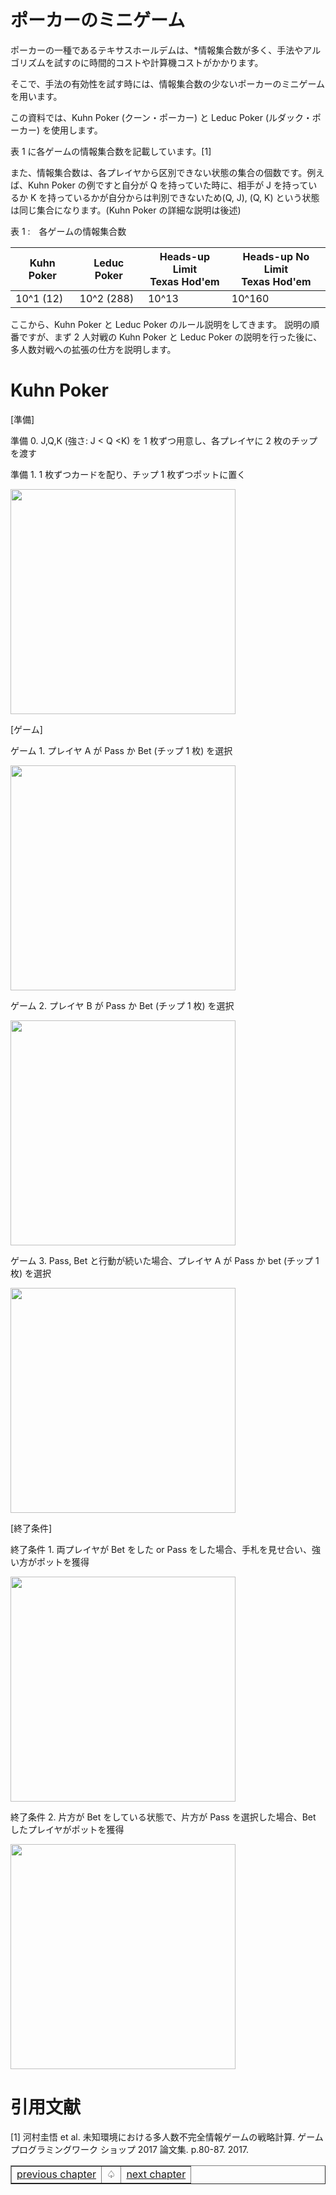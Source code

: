 # ポーカーのミニゲーム

ポーカーの一種であるテキサスホールデムは、\*情報集合数が多く、手法やアルゴリズムを試すのに時間的コストや計算機コストがかかります。

そこで、手法の有効性を試す時には、情報集合数の少ないポーカーのミニゲームを用います。

この資料では、Kuhn Poker (クーン・ポーカー) と Leduc Poker (ルダック・ポーカー) を使用します。

表 1 に各ゲームの情報集合数を記載しています。[1]

また、情報集合数は、各プレイヤから区別できない状態の集合の個数です。例えば、Kuhn Poker の例ですと自分が Q を持っていた時に、相手が J を持っているか K を持っているかが自分からは判別できないため(Q, J), (Q, K) という状態は同じ集合になります。(Kuhn Poker の詳細な説明は後述)

表 1 :　各ゲームの情報集合数

| Kuhn Poker | Leduc Poker | Heads-up Limit<br>Texas Hod'em | Heads-up No Limit<br>Texas Hod'em |
| ---------- | ----------- | ------------------------------ | --------------------------------- |
| 10^1 (12)  | 10^2 (288)  | 10^13                          | 10^160                            |

ここから、Kuhn Poker と Leduc Poker のルール説明をしてきます。
説明の順番ですが、まず 2 人対戦の Kuhn Poker と Leduc Poker の説明を行った後に、多人数対戦への拡張の仕方を説明します。

# Kuhn Poker

[準備]

準備 0. J,Q,K (強さ: J < Q <K) を 1 枚ずつ用意し、各プレイヤに 2 枚のチップを渡す

準備 1. 1 枚ずつカードを配り、チップ 1 枚ずつポットに置く

<p align="left">
<img src="https://user-images.githubusercontent.com/63486375/168206831-b3c9403c-6017-444a-914d-019925de568d.jpg", width=360>
</p>

[ゲーム]

ゲーム 1. プレイヤ A が Pass か Bet (チップ 1 枚) を選択

<p align="left">
<img src="https://user-images.githubusercontent.com/63486375/168207120-3b422588-1809-4305-b0e3-ceee13b32039.jpg", width=360>
</p>

ゲーム 2. プレイヤ B が Pass か Bet (チップ 1 枚) を選択

<p align="left">
<img src="https://user-images.githubusercontent.com/63486375/168207122-85ec6bd2-0924-42eb-93d4-b08156486a8a.jpg", width=360>
</p>

ゲーム 3. Pass, Bet と行動が続いた場合、プレイヤ A が Pass か bet (チップ 1 枚) を選択

<p align="left">
<img src="https://user-images.githubusercontent.com/63486375/168207128-2229e000-8f11-43ac-973b-f80a7b2ee707.jpg", width=360>
</p>

[終了条件]

終了条件 1. 両プレイヤが Bet をした or Pass をした場合、手札を見せ合い、強い方がポットを獲得

<p align="left">
<img src="https://user-images.githubusercontent.com/63486375/168207034-4039e3b1-4f83-4d37-9219-8fe51a4d99d6.jpg", width=360>
</p>

終了条件 2. 片方が Bet をしている状態で、片方が Pass を選択した場合、Bet したプレイヤがポットを獲得

<p align="left">
<img src="https://user-images.githubusercontent.com/63486375/168207115-d42218e1-b240-4d62-840e-044caa554a51.jpg", width=360>
</p>

# 引用文献

[1] 河村圭悟 et al. 未知環境における多人数不完全情報ゲームの戦略計算. ゲームプログラミングワーク ショップ 2017 論文集. p.80-87. 2017.

<p align="center">
    <table border="1">
        <tr>
            <td><a href="https://github.com/yu5uke-1024/poker_and_game_theory/blob/main/Doc/Chapter1.md">previous chapter</a></td>
            <td><a>♤</a></td>
            <td><a href="https://github.com/yu5uke-1024/poker_and_game_theory/blob/main/Doc/Chapter2.md">next chapter</a></td>
        </tr>
    </table>
<p>
